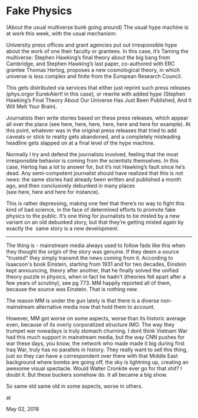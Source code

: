 # Fake Physics

(About the usual multiverse bunk going around) The usual hype machine is at work this week, with the usual mechanism:

University press offices and grant agencies put out irresponsible hype about the work of one their faculty or grantees. In this case, it’s Taming the multiverse: Stephen Hawking’s final theory about the big bang from Cambridge, and Stephen Hawking’s last paper, co-authored with ERC grantee Thomas Hertog, proposes a new cosmological theory, in which universe is less complex and finite from the European Research Council.


This gets distributed via services that either just reprint such press releases (phys.orgor EurekAlert! in this case), or rewrite with added hype (Stephen Hawking’s Final Theory About Our Universe Has Just Been Published, And It Will Melt Your Brain).


Journalists then write stories based on these press releases, which appear all over the place (see here, here, here, here, here and here for example). At this point, whatever was in the original press releases that tried to add caveats or stick to reality gets abandoned, and a completely misleading headline gets slapped on at a final level of the hype machine.

Normally I try and defend the journalists involved, feeling that the most irresponsible behavior is coming from the scientists themselves. In this case, Hertog has a lot to answer for, but it’s not Hawking’s fault since he’s dead. Any semi-competent journalist should have realized that this is not news: the same stories had already been written and published a month ago, and then conclusively debunked in many places (see here, here and here for instance).

This is rather depressing, making one feel that there’s no way to fight this kind of bad science, in the face of determined efforts to promote fake physics to the public. It’s one thing for journalists to be misled by a new variant on an old debunked story, but that they’re getting misled again by exactly the  same story is a new development.

---



The thing is - mainstream media always used to follow fads like this when they thought the origin of the story was genuine. If they deem a source "trusted" they simply transmit the news coming from it. According to Isaacson's book Einstein, starting from 1931 and for two decades, Einstein kept announcing, theory after another, that he finally solved the unified theory puzzle in physics, when in fact he hadn't (theories fell apart after a few years of scrutiny), see pg 773. MM happily reported all of them, because the source was Einstein. That is nothing new.


The reason MM is under the gun lately is that there is a diverse non-mainstream alternative media now that hold them to account.

However, MM got worse on some aspects, worse than its historic average even, because of its overly corporatized structure IMO. The way they trumpet war nowadays is truly stomach churning. I dont think Vietnam War had this much support in mainstream media, but the way CNN pushes for war these days, you know, the network who made made it big during first Iraq War, truly has no parallels in history. They really want to sell this thing, just so they can have a correspondent over there with that Middle East background where bombs are going off, the sky is lightning up, creating an awesome visual spectacle. Would Walter Cronkite ever go for that shit? I doubt it. But these buckers somehow do. It all became a big show.

So same old same old in some aspects, worse in others.








at

May 02, 2018















